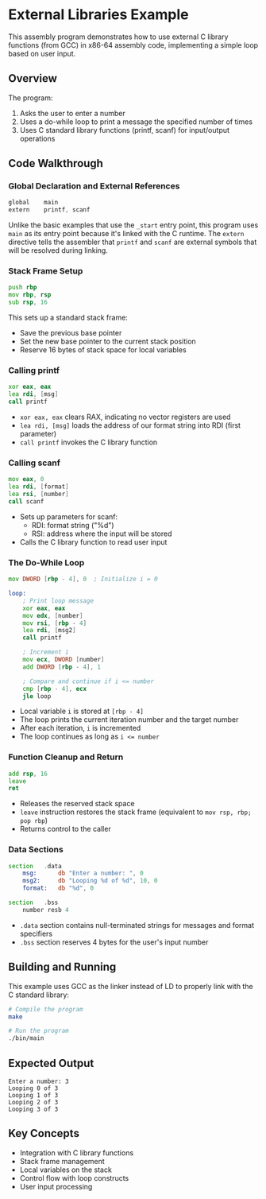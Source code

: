 # External Libraries Example

This assembly program demonstrates how to use external C library functions (from GCC) in x86-64 assembly code, implementing a simple loop based on user input.

## Overview

The program:
1. Asks the user to enter a number
2. Uses a do-while loop to print a message the specified number of times
3. Uses C standard library functions (printf, scanf) for input/output operations

## Code Walkthrough

### Global Declaration and External References

```asm
global    main
extern    printf, scanf
```

Unlike the basic examples that use the `_start` entry point, this program uses `main` as its entry point because it's linked with the C runtime. The `extern` directive tells the assembler that `printf` and `scanf` are external symbols that will be resolved during linking.

### Stack Frame Setup

```asm
push rbp
mov rbp, rsp
sub rsp, 16
```

This sets up a standard stack frame:
- Save the previous base pointer
- Set the new base pointer to the current stack position
- Reserve 16 bytes of stack space for local variables

### Calling printf

```asm
xor eax, eax
lea rdi, [msg]
call printf
```

- `xor eax, eax` clears RAX, indicating no vector registers are used
- `lea rdi, [msg]` loads the address of our format string into RDI (first parameter)
- `call printf` invokes the C library function

### Calling scanf

```asm
mov eax, 0
lea rdi, [format]
lea rsi, [number]
call scanf
```

- Sets up parameters for scanf:
  - RDI: format string ("%d")
  - RSI: address where the input will be stored
- Calls the C library function to read user input

### The Do-While Loop

```asm
mov DWORD [rbp - 4], 0  ; Initialize i = 0

loop:
    ; Print loop message
    xor eax, eax
    mov edx, [number]
    mov rsi, [rbp - 4]
    lea rdi, [msg2]
    call printf

    ; Increment i
    mov ecx, DWORD [number]
    add DWORD [rbp - 4], 1

    ; Compare and continue if i <= number
    cmp [rbp - 4], ecx
    jle loop
```

- Local variable `i` is stored at `[rbp - 4]`
- The loop prints the current iteration number and the target number
- After each iteration, `i` is incremented
- The loop continues as long as `i <= number`

### Function Cleanup and Return

```asm
add rsp, 16
leave
ret
```

- Releases the reserved stack space
- `leave` instruction restores the stack frame (equivalent to `mov rsp, rbp; pop rbp`)
- Returns control to the caller

### Data Sections

```asm
section   .data
    msg:      db "Enter a number: ", 0
    msg2:     db "Looping %d of %d", 10, 0
    format:   db "%d", 0

section   .bss
    number resb 4
```

- `.data` section contains null-terminated strings for messages and format specifiers
- `.bss` section reserves 4 bytes for the user's input number

## Building and Running

This example uses GCC as the linker instead of LD to properly link with the C standard library:

```bash
# Compile the program
make

# Run the program
./bin/main
```

## Expected Output

```
Enter a number: 3
Looping 0 of 3
Looping 1 of 3
Looping 2 of 3
Looping 3 of 3
```

## Key Concepts

- Integration with C library functions
- Stack frame management
- Local variables on the stack
- Control flow with loop constructs
- User input processing
